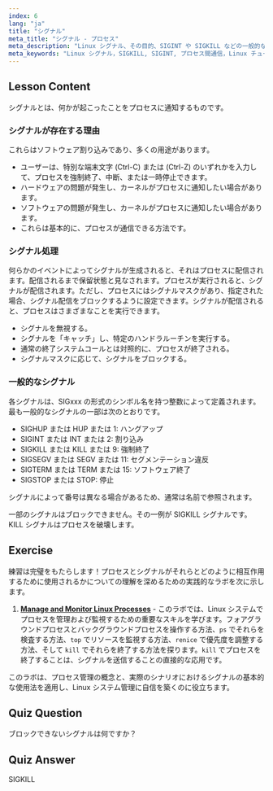 ```yaml
---
index: 6
lang: "ja"
title: "シグナル"
meta_title: "シグナル - プロセス"
meta_description: "Linux シグナル、その目的、SIGINT や SIGKILL などの一般的なタイプ、およびプロセスがそれらをどのように処理するかについて学びます。より良い Linux 制御のためにシグナルの基本を理解してください。"
meta_keywords: "Linux シグナル，SIGKILL, SIGINT, プロセス間通信，Linux チュートリアル，Linux 初心者，Linux ガイド"
---
```


## Lesson Content

シグナルとは、何かが起こったことをプロセスに通知するものです。

### シグナルが存在する理由

これらはソフトウェア割り込みであり、多くの用途があります。

- ユーザーは、特別な端末文字 (Ctrl-C) または (Ctrl-Z) のいずれかを入力して、プロセスを強制終了、中断、または一時停止できます。
- ハードウェアの問題が発生し、カーネルがプロセスに通知したい場合があります。
- ソフトウェアの問題が発生し、カーネルがプロセスに通知したい場合があります。
- これらは基本的に、プロセスが通信できる方法です。

### シグナル処理

何らかのイベントによってシグナルが生成されると、それはプロセスに配信されます。配信されるまで保留状態と見なされます。プロセスが実行されると、シグナルが配信されます。ただし、プロセスにはシグナルマスクがあり、指定された場合、シグナル配信をブロックするように設定できます。シグナルが配信されると、プロセスはさまざまなことを実行できます。

- シグナルを無視する。
- シグナルを「キャッチ」し、特定のハンドラルーチンを実行する。
- 通常の終了システムコールとは対照的に、プロセスが終了される。
- シグナルマスクに応じて、シグナルをブロックする。

### 一般的なシグナル

各シグナルは、SIGxxx の形式のシンボル名を持つ整数によって定義されます。最も一般的なシグナルの一部は次のとおりです。

- SIGHUP または HUP または 1: ハングアップ
- SIGINT または INT または 2: 割り込み
- SIGKILL または KILL または 9: 強制終了
- SIGSEGV または SEGV または 11: セグメンテーション違反
- SIGTERM または TERM または 15: ソフトウェア終了
- SIGSTOP または STOP: 停止

シグナルによって番号は異なる場合があるため、通常は名前で参照されます。

一部のシグナルはブロックできません。その一例が SIGKILL シグナルです。KILL シグナルはプロセスを破壊します。

## Exercise

練習は完璧をもたらします！プロセスとシグナルがそれらとどのように相互作用するために使用されるかについての理解を深めるための実践的なラボを次に示します。

1. **[Manage and Monitor Linux Processes](https://labex.io/ja/labs/comptia-manage-and-monitor-linux-processes-590864)** - このラボでは、Linux システムでプロセスを管理および監視するための重要なスキルを学びます。フォアグラウンドプロセスとバックグラウンドプロセスを操作する方法、`ps` でそれらを検査する方法、`top` でリソースを監視する方法、`renice` で優先度を調整する方法、そして `kill` でそれらを終了する方法を探ります。`kill` でプロセスを終了することは、シグナルを送信することの直接的な応用です。

このラボは、プロセス管理の概念と、実際のシナリオにおけるシグナルの基本的な使用法を適用し、Linux システム管理に自信を築くのに役立ちます。

## Quiz Question

ブロックできないシグナルは何ですか？

## Quiz Answer

SIGKILL
